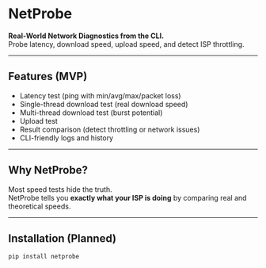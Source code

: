 # NetProbe

**Real-World Network Diagnostics from the CLI.**  
Probe latency, download speed, upload speed, and detect ISP throttling.

---

## Features (MVP)

- Latency test (ping with min/avg/max/packet loss)
- Single-thread download test (real download speed)
- Multi-thread download test (burst potential)
- Upload test
- Result comparison (detect throttling or network issues)
- CLI-friendly logs and history

---

## Why NetProbe?

Most speed tests hide the truth.  
NetProbe tells you **exactly what your ISP is doing** by comparing real and theoretical speeds.

---

## Installation (Planned)

```bash
pip install netprobe

